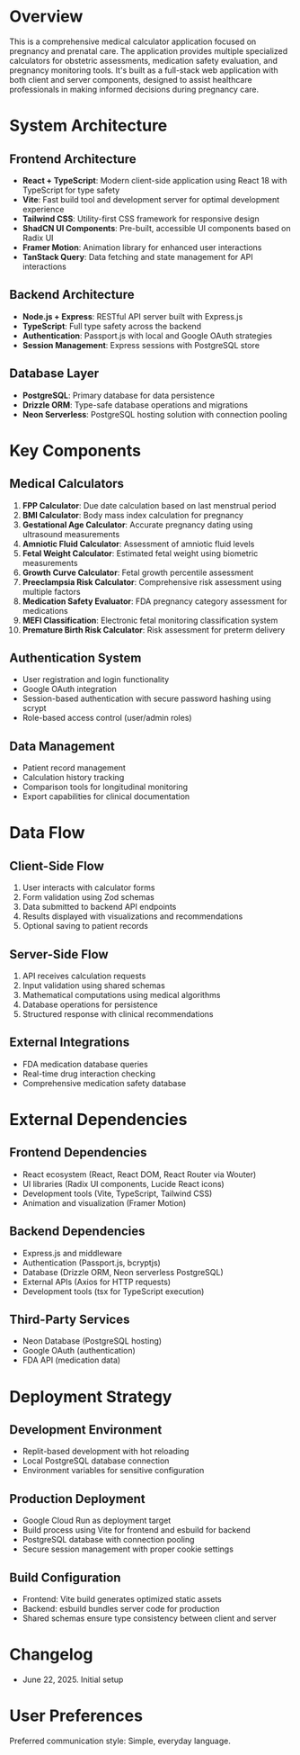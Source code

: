 # Overview

This is a comprehensive medical calculator application focused on pregnancy and prenatal care. The application provides multiple specialized calculators for obstetric assessments, medication safety evaluation, and pregnancy monitoring tools. It's built as a full-stack web application with both client and server components, designed to assist healthcare professionals in making informed decisions during pregnancy care.

# System Architecture

## Frontend Architecture
- **React + TypeScript**: Modern client-side application using React 18 with TypeScript for type safety
- **Vite**: Fast build tool and development server for optimal development experience
- **Tailwind CSS**: Utility-first CSS framework for responsive design
- **ShadCN UI Components**: Pre-built, accessible UI components based on Radix UI
- **Framer Motion**: Animation library for enhanced user interactions
- **TanStack Query**: Data fetching and state management for API interactions

## Backend Architecture
- **Node.js + Express**: RESTful API server built with Express.js
- **TypeScript**: Full type safety across the backend
- **Authentication**: Passport.js with local and Google OAuth strategies
- **Session Management**: Express sessions with PostgreSQL store

## Database Layer
- **PostgreSQL**: Primary database for data persistence
- **Drizzle ORM**: Type-safe database operations and migrations
- **Neon Serverless**: PostgreSQL hosting solution with connection pooling

# Key Components

## Medical Calculators
1. **FPP Calculator**: Due date calculation based on last menstrual period
2. **BMI Calculator**: Body mass index calculation for pregnancy
3. **Gestational Age Calculator**: Accurate pregnancy dating using ultrasound measurements
4. **Amniotic Fluid Calculator**: Assessment of amniotic fluid levels
5. **Fetal Weight Calculator**: Estimated fetal weight using biometric measurements
6. **Growth Curve Calculator**: Fetal growth percentile assessment
7. **Preeclampsia Risk Calculator**: Comprehensive risk assessment using multiple factors
8. **Medication Safety Evaluator**: FDA pregnancy category assessment for medications
9. **MEFI Classification**: Electronic fetal monitoring classification system
10. **Premature Birth Risk Calculator**: Risk assessment for preterm delivery

## Authentication System
- User registration and login functionality
- Google OAuth integration
- Session-based authentication with secure password hashing using scrypt
- Role-based access control (user/admin roles)

## Data Management
- Patient record management
- Calculation history tracking
- Comparison tools for longitudinal monitoring
- Export capabilities for clinical documentation

# Data Flow

## Client-Side Flow
1. User interacts with calculator forms
2. Form validation using Zod schemas
3. Data submitted to backend API endpoints
4. Results displayed with visualizations and recommendations
5. Optional saving to patient records

## Server-Side Flow
1. API receives calculation requests
2. Input validation using shared schemas
3. Mathematical computations using medical algorithms
4. Database operations for persistence
5. Structured response with clinical recommendations

## External Integrations
- FDA medication database queries
- Real-time drug interaction checking
- Comprehensive medication safety database

# External Dependencies

## Frontend Dependencies
- React ecosystem (React, React DOM, React Router via Wouter)
- UI libraries (Radix UI components, Lucide React icons)
- Development tools (Vite, TypeScript, Tailwind CSS)
- Animation and visualization (Framer Motion)

## Backend Dependencies
- Express.js and middleware
- Authentication (Passport.js, bcryptjs)
- Database (Drizzle ORM, Neon serverless PostgreSQL)
- External APIs (Axios for HTTP requests)
- Development tools (tsx for TypeScript execution)

## Third-Party Services
- Neon Database (PostgreSQL hosting)
- Google OAuth (authentication)
- FDA API (medication data)

# Deployment Strategy

## Development Environment
- Replit-based development with hot reloading
- Local PostgreSQL database connection
- Environment variables for sensitive configuration

## Production Deployment
- Google Cloud Run as deployment target
- Build process using Vite for frontend and esbuild for backend
- PostgreSQL database with connection pooling
- Secure session management with proper cookie settings

## Build Configuration
- Frontend: Vite build generates optimized static assets
- Backend: esbuild bundles server code for production
- Shared schemas ensure type consistency between client and server

# Changelog

- June 22, 2025. Initial setup

# User Preferences

Preferred communication style: Simple, everyday language.